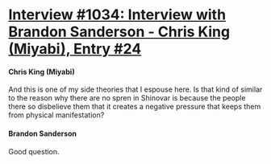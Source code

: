 # [Interview #1034: Interview with Brandon Sanderson - Chris King (Miyabi), Entry #24](https://www.theoryland.com/intvmain.php?i=1034#24)

#### Chris King (Miyabi)

And this is one of my side theories that I espouse here. Is that kind of similar to the reason why there are no spren in Shinovar is because the people there so disbelieve them that it creates a negative pressure that keeps them from physical manifestation?

#### Brandon Sanderson

Good question.

